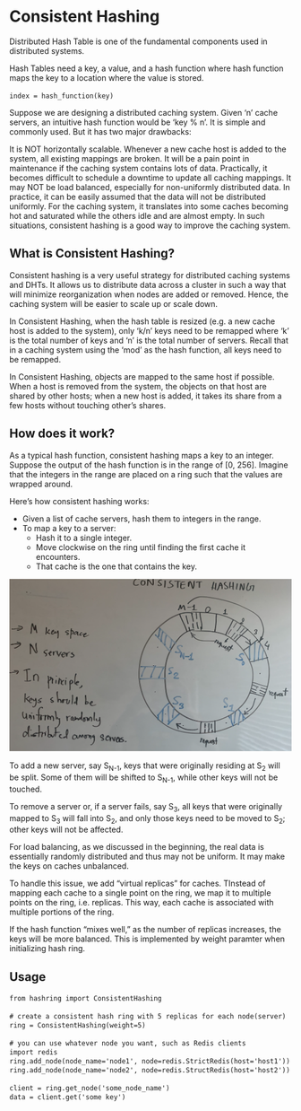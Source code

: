 # Consistent Hashing

Distributed Hash Table is one of the fundamental components used in distributed systems.

Hash Tables need a key, a value, and a hash function where hash function maps the key to a location where the value is stored.

`index = hash_function(key)`

Suppose we are designing a distributed caching system. Given ‘n’ cache servers, an intuitive hash
 function would be ‘key % n’. It is simple and commonly used. But it has two major drawbacks:

It is NOT horizontally scalable. Whenever a new cache host is added to the system, all existing mappings are broken.
 It will be a pain point in maintenance if the caching system contains lots of data. 
 Practically, it becomes difficult to schedule a downtime to update all caching mappings.
It may NOT be load balanced, especially for non-uniformly distributed data. 
In practice, it can be easily assumed that the data will not be distributed uniformly. 
For the caching system, it translates into some caches becoming hot and saturated while the others idle and are almost empty.
In such situations, consistent hashing is a good way to improve the caching system.

## What is Consistent Hashing? 
Consistent hashing is a very useful strategy for distributed caching systems and DHTs. 
It allows us to distribute data across a cluster in such a way that will minimize 
reorganization when nodes are added or removed. Hence, the caching system will be easier to scale up or scale down.

In Consistent Hashing, when the hash table is resized (e.g. a new cache host is added to the system), 
only ‘k/n’ keys need to be remapped where ‘k’ is the total number of keys and ‘n’ is the total number of servers.
 Recall that in a caching system using the ‘mod’ as the hash function, all keys need to be remapped.

In Consistent Hashing, objects are mapped to the same host if possible. When a host is removed from the system,
 the objects on that host are shared by other hosts; when a new host is added, it takes its share from a few hosts without touching other’s shares.

## How does it work? 
As a typical hash function, consistent hashing maps a key to an integer. Suppose the output of the hash function is in the range of [0, 256]. Imagine that the integers in the range are placed on a ring such that the values are wrapped around.

Here’s how consistent hashing works:

* Given a list of cache servers, hash them to integers in the range.
* To map a key to a server:
  * Hash it to a single integer.
  * Move clockwise on the ring until finding the first cache it encounters.
  * That cache is the one that contains the key. 
 
 
![Hash Ring](/static/hash_ring.png)


To add a new server, say S<sub>N-1</sub>, keys that were originally residing at S<sub>2</sub> will be split. 
Some of them will be shifted to S<sub>N-1</sub>, while other keys will not be touched.

To remove a server or, if a server fails, say S<sub>3</sub>, all keys that were originally mapped 
to S<sub>3</sub> will fall into S<sub>2</sub>, and only those keys need to be moved to 
S<sub>2</sub>; other keys will not be affected.

For load balancing, as we discussed in the beginning, the real data is essentially randomly
 distributed and thus may not be uniform. It may make the keys on caches unbalanced.

To handle this issue, we add “virtual replicas” for caches. TInstead of mapping each
 cache to a single point on the ring, we map it to multiple points on the
  ring, i.e. replicas. This way, each cache is associated with multiple portions of the ring.

If the hash function “mixes well,” as the number of replicas increases, the keys 
will be more balanced. This is 
implemented by weight paramter when initializing hash ring.

## Usage

```
from hashring import ConsistentHashing

# create a consistent hash ring with 5 replicas for each node(server)
ring = ConsistentHashing(weight=5)

# you can use whatever node you want, such as Redis clients
import redis
ring.add_node(node_name='node1', node=redis.StrictRedis(host='host1'))
ring.add_node(node_name='node2', node=redis.StructRedis(host='host2'))

client = ring.get_node('some_node_name')
data = client.get('some key')
```
